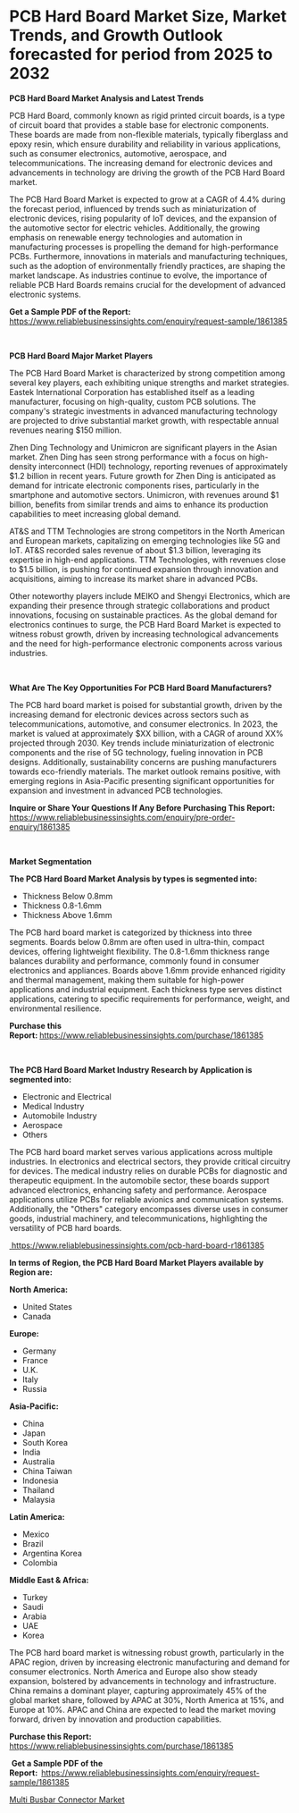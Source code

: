 <p><h1>PCB Hard Board Market Size, Market Trends, and Growth Outlook forecasted for period from 2025 to 2032</h1></p><p><strong>PCB Hard Board Market Analysis and Latest Trends</strong></p>
<p><p>PCB Hard Board, commonly known as rigid printed circuit boards, is a type of circuit board that provides a stable base for electronic components. These boards are made from non-flexible materials, typically fiberglass and epoxy resin, which ensure durability and reliability in various applications, such as consumer electronics, automotive, aerospace, and telecommunications. The increasing demand for electronic devices and advancements in technology are driving the growth of the PCB Hard Board market.</p><p>The PCB Hard Board Market is expected to grow at a CAGR of 4.4% during the forecast period, influenced by trends such as miniaturization of electronic devices, rising popularity of IoT devices, and the expansion of the automotive sector for electric vehicles. Additionally, the growing emphasis on renewable energy technologies and automation in manufacturing processes is propelling the demand for high-performance PCBs. Furthermore, innovations in materials and manufacturing techniques, such as the adoption of environmentally friendly practices, are shaping the market landscape. As industries continue to evolve, the importance of reliable PCB Hard Boards remains crucial for the development of advanced electronic systems.</p></p>
<p><strong>Get a Sample PDF of the Report:&nbsp;</strong> <a href="https://www.reliablebusinessinsights.com/enquiry/request-sample/1861385?utm_campaign=2214&utm_medium=2&utm_source=Github&utm_content=ia&utm_term=13022025&utm_id=pcb-hard-board">https://www.reliablebusinessinsights.com/enquiry/request-sample/1861385</a></p>
<p>&nbsp;</p>
<p><strong>PCB Hard Board Major Market Players</strong></p>
<p><p>The PCB Hard Board Market is characterized by strong competition among several key players, each exhibiting unique strengths and market strategies. Eastek International Corporation has established itself as a leading manufacturer, focusing on high-quality, custom PCB solutions. The company's strategic investments in advanced manufacturing technology are projected to drive substantial market growth, with respectable annual revenues nearing $150 million.</p><p>Zhen Ding Technology and Unimicron are significant players in the Asian market. Zhen Ding has seen strong performance with a focus on high-density interconnect (HDI) technology, reporting revenues of approximately $1.2 billion in recent years. Future growth for Zhen Ding is anticipated as demand for intricate electronic components rises, particularly in the smartphone and automotive sectors. Unimicron, with revenues around $1 billion, benefits from similar trends and aims to enhance its production capabilities to meet increasing global demand.</p><p>AT&S and TTM Technologies are strong competitors in the North American and European markets, capitalizing on emerging technologies like 5G and IoT. AT&S recorded sales revenue of about $1.3 billion, leveraging its expertise in high-end applications. TTM Technologies, with revenues close to $1.5 billion, is pushing for continued expansion through innovation and acquisitions, aiming to increase its market share in advanced PCBs.</p><p>Other noteworthy players include MEIKO and Shengyi Electronics, which are expanding their presence through strategic collaborations and product innovations, focusing on sustainable practices. As the global demand for electronics continues to surge, the PCB Hard Board Market is expected to witness robust growth, driven by increasing technological advancements and the need for high-performance electronic components across various industries.</p></p>
<p>&nbsp;</p>
<p><strong>What Are The Key Opportunities For PCB Hard Board Manufacturers?</strong></p>
<p><p>The PCB hard board market is poised for substantial growth, driven by the increasing demand for electronic devices across sectors such as telecommunications, automotive, and consumer electronics. In 2023, the market is valued at approximately $XX billion, with a CAGR of around XX% projected through 2030. Key trends include miniaturization of electronic components and the rise of 5G technology, fueling innovation in PCB designs. Additionally, sustainability concerns are pushing manufacturers towards eco-friendly materials. The market outlook remains positive, with emerging regions in Asia-Pacific presenting significant opportunities for expansion and investment in advanced PCB technologies.</p></p>
<p><strong>Inquire or Share Your Questions If Any Before Purchasing This Report:</strong> <a href="https://www.reliablebusinessinsights.com/enquiry/pre-order-enquiry/1861385?utm_campaign=2214&utm_medium=2&utm_source=Github&utm_content=ia&utm_term=13022025&utm_id=pcb-hard-board">https://www.reliablebusinessinsights.com/enquiry/pre-order-enquiry/1861385</a></p>
<p>&nbsp;</p>
<p><strong>Market Segmentation</strong></p>
<p><strong>The PCB Hard Board Market Analysis by types is segmented into:</strong></p>
<p><ul><li>Thickness Below 0.8mm</li><li>Thickness 0.8-1.6mm</li><li>Thickness Above 1.6mm</li></ul></p>
<p><p>The PCB hard board market is categorized by thickness into three segments. Boards below 0.8mm are often used in ultra-thin, compact devices, offering lightweight flexibility. The 0.8-1.6mm thickness range balances durability and performance, commonly found in consumer electronics and appliances. Boards above 1.6mm provide enhanced rigidity and thermal management, making them suitable for high-power applications and industrial equipment. Each thickness type serves distinct applications, catering to specific requirements for performance, weight, and environmental resilience.</p></p>
<p><strong>Purchase this Report:&nbsp;</strong><a href="https://www.reliablebusinessinsights.com/purchase/1861385?utm_campaign=2214&utm_medium=2&utm_source=Github&utm_content=ia&utm_term=13022025&utm_id=pcb-hard-board">https://www.reliablebusinessinsights.com/purchase/1861385</a></p>
<p>&nbsp;</p>
<p><strong>The PCB Hard Board Market Industry Research by Application is segmented into:</strong></p>
<p><ul><li>Electronic and Electrical</li><li>Medical Industry</li><li>Automobile Industry</li><li>Aerospace</li><li>Others</li></ul></p>
<p><p>The PCB hard board market serves various applications across multiple industries. In electronics and electrical sectors, they provide critical circuitry for devices. The medical industry relies on durable PCBs for diagnostic and therapeutic equipment. In the automobile sector, these boards support advanced electronics, enhancing safety and performance. Aerospace applications utilize PCBs for reliable avionics and communication systems. Additionally, the "Others" category encompasses diverse uses in consumer goods, industrial machinery, and telecommunications, highlighting the versatility of PCB hard boards.</p></p>
<p><a href="https://www.reliablebusinessinsights.com/pcb-hard-board-r1861385?utm_campaign=2214&utm_medium=2&utm_source=Github&utm_content=ia&utm_term=13022025&utm_id=pcb-hard-board">&nbsp;https://www.reliablebusinessinsights.com/pcb-hard-board-r1861385</a></p>
<p><strong>In terms of Region, the PCB Hard Board Market Players available by Region are:</strong></p>
<p>
    <p> <strong> North America: </strong>
        <ul>
            <li>United States</li>
            <li>Canada</li>
        </ul>
        </p> 
    <p> <strong> Europe: </strong>
        <ul>
            <li>Germany</li>
            <li>France</li>
            <li>U.K.</li>
            <li>Italy</li>
            <li>Russia</li>
        </ul>
        </p> 
    <p> <strong> Asia-Pacific: </strong>
        <ul>
            <li>China</li>
            <li>Japan</li>
            <li>South Korea</li>
            <li>India</li>
            <li>Australia</li>
            <li>China Taiwan</li>
            <li>Indonesia</li>
            <li>Thailand</li>
            <li>Malaysia</li>
        </ul>
        </p> 
    <p> <strong> Latin America: </strong>
        <ul>
            <li>Mexico</li>
            <li>Brazil</li>
            <li>Argentina Korea</li>
            <li>Colombia</li>
        </ul>
        </p> 
    <p> <strong> Middle East & Africa: </strong>
        <ul>
            <li>Turkey</li>
            <li>Saudi</li>
            <li>Arabia</li>
            <li>UAE</li>
            <li>Korea</li>
        </ul>
    </p>
    </p>
<p><p>The PCB hard board market is witnessing robust growth, particularly in the APAC region, driven by increasing electronic manufacturing and demand for consumer electronics. North America and Europe also show steady expansion, bolstered by advancements in technology and infrastructure. China remains a dominant player, capturing approximately 45% of the global market share, followed by APAC at 30%, North America at 15%, and Europe at 10%. APAC and China are expected to lead the market moving forward, driven by innovation and production capabilities.</p></p>
<p><strong>Purchase this Report: </strong><a href="https://www.reliablebusinessinsights.com/purchase/1861385?utm_campaign=2214&utm_medium=2&utm_source=Github&utm_content=ia&utm_term=13022025&utm_id=pcb-hard-board">https://www.reliablebusinessinsights.com/purchase/1861385</a></p>
<p>&nbsp;<strong>Get a Sample PDF of the Report:&nbsp;&nbsp;</strong><a href="https://www.reliablebusinessinsights.com/enquiry/request-sample/1861385?utm_campaign=2214&utm_medium=2&utm_source=Github&utm_content=ia&utm_term=13022025&utm_id=pcb-hard-board">https://www.reliablebusinessinsights.com/enquiry/request-sample/1861385</a></p>
<p><strong></strong></p>
<p><p><a href="https://github.com/comasnickie/Market-Research-Report-List-1/blob/main/multi-busbar-connector-market.md?utm_campaign=2214&utm_medium=2&utm_source=Github&utm_content=ia&utm_term=13022025&utm_id=pcb-hard-board">Multi Busbar Connector Market</a></p></p>